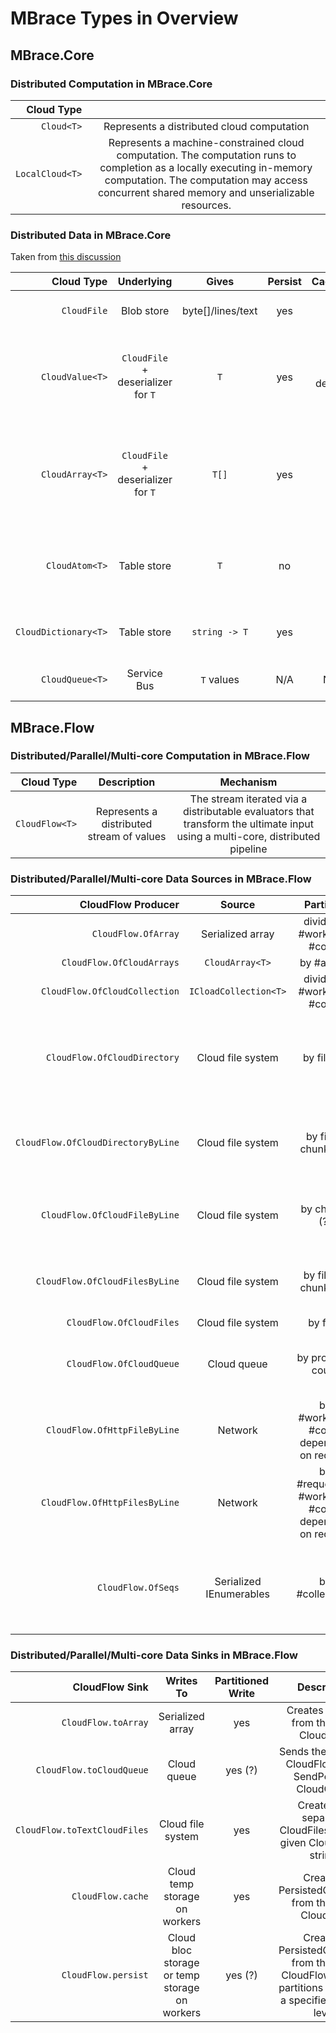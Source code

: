 
# MBrace Types in Overview

## MBrace.Core

### Distributed Computation in MBrace.Core


| Cloud Type |   | 
| --------:|:-----------:|
| `Cloud<T>` |  Represents a distributed cloud computation | 
| `LocalCloud<T>` |  Represents a machine-constrained cloud computation. The computation runs to completion as a locally executing in-memory computation. The computation may access concurrent shared memory and unserializable resources. | 


### Distributed Data in MBrace.Core

Taken from [this discussion](https://github.com/mbraceproject/MBrace.Core/issues/55#issuecomment-90097067)


| Cloud Type            |  Underlying                         | Gives             | Persist | Caching    | Partition   | Indexed  | Mutable | Description           |
| ---------------------:|:-----------------------------------:|:-----------------:|:-------:|:----------:|:-----------:|:--------:|:-------:|:---------------------:|
| `CloudFile`           | Blob store                          | byte[]/lines/text | yes     | no         | via seek    | via seek | no      | Files named by string |
| `CloudValue<T>`       | `CloudFile` + deserializer for `T`   | `T`               | yes     | on default | single file | no       | no      | A distributed value that has been cached by the MBrace runtime  |
| `CloudArray<T>`       | `CloudFile` + deserializer for `T`   | `T[]`             | yes     | no         | no          | no       | no      | A distributed, immutable array that has been cached by the MBrace runtime |
| `CloudAtom<T>`        | Table store                          | `T`               | no      | no         | no          | no       | yes     | A distributed. atomically updatable value reference |
| `CloudDictionary<T>`  | Table store                          | `string -> T`     | yes     | no         | yes, one per key | yes | yes     | A distributed key-value collection |
| `CloudQueue<T>`       | Service Bus                          | `T` values        | N/A     | N/A        | no          | N/A      | yes     | A distributed queue  |

##  MBrace.Flow


###  Distributed/Parallel/Multi-core Computation in MBrace.Flow

| Cloud Type              | Description | Mechanism |  
| -----------------------:|:-----------:|:---------:|
| `CloudFlow<T>`          |  Represents a distributed stream of values | The stream iterated via a distributable evaluators that transform the ultimate input using a multi-core, distributed pipeline  | 


### Distributed/Parallel/Multi-core Data Sources in MBrace.Flow

| CloudFlow Producer                  |  Source                  | Partition    | Description |
|------------------------------------:|:------------------------:|:------------:|:------------:|
| `CloudFlow.OfArray`                 | Serialized array         | divide by #workers + #cores   | | 
| `CloudFlow.OfCloudArrays`           | `CloudArray<T>`          | by #arrays | | 
| `CloudFlow.OfCloudCollection`       | `ICloadCollection<T>`    | divide by #workers + #cores | | 
| `CloudFlow.OfCloudDirectory`        | Cloud file system        | by file (?) |  Constructs a CloudFlow from all files in provided directory using the given reader | 
| `CloudFlow.OfCloudDirectoryByLine`  | Cloud file system        | by file + chunks (?) | Constructs a text CloudFlow by line from all files in supplied CloudDirectory | 
| `CloudFlow.OfCloudFileByLine`       | Cloud file system        | by chunks (?) |  Constructs a CloudFlow of lines from a single large text file.| 
| `CloudFlow.OfCloudFilesByLine`      | Cloud file system        | by files + chunks (?) | Constructs a CloudFlow of lines from a collection of text files. | 
| `CloudFlow.OfCloudFiles`            | Cloud file system        | by files |  | 
| `CloudFlow.OfCloudQueue`            | Cloud queue              | by provided count |  Creates a CloudFlow from the ReceivePort of a CloudQueue | 
| `CloudFlow.OfHttpFileByLine`        | Network                  | by #workers + #cores depending on request | Constructs a CloudFlow of lines from a single HTTP text file. | 
| `CloudFlow.OfHttpFilesByLine`       | Network                  | by #requests + #workers + #cores depending on request |  Constructs a CloudFlow of lines from a collection of HTTP text files. | 
| `CloudFlow.OfSeqs`                  | Serialized IEnumerables  | by #collections |  Creates a CloudFlow instance from a finite collection of serializable enumerations | 

###  Distributed/Parallel/Multi-core Data Sinks in MBrace.Flow

| CloudFlow Sink                |  Writes To                       | Partitioned Write   | Description  |
| -----------------------------:|:--------------------------------:|:-------------------:|:------------:|
| `CloudFlow.toArray`           | Serialized array                 | yes                 | Creates an array from the given CloudFlow.            | 
| `CloudFlow.toCloudQueue`      | Cloud queue                      | yes (?)             |  Sends the values of CloudFlow to the SendPort of a CloudQueue            | 
| `CloudFlow.toTextCloudFiles`  | Cloud file system                | yes                 |  Creates line separated CloudFiles from the given CloudFlow of strings            | 
| `CloudFlow.cache`             | Cloud temp storage on workers    | yes                 |   Creates a PersistedCloudFlow from the given CloudFlow           | 
| `CloudFlow.persist`           | Cloud bloc storage or temp storage on workers    | yes (?)  |   Creates a PersistedCloudFlow from the given CloudFlow, with its partitions cached to a specified storage level.      | 
